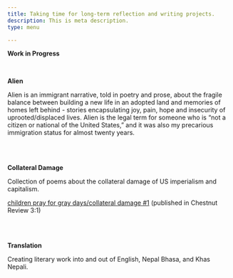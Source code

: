 ```yaml
---
title: Taking time for long-term reflection and writing projects.
description: This is meta description.
type: menu

---
```

**Work in Progress**

<br>

**Alien**

Alien is an immigrant narrative, told in poetry and prose, about the fragile balance between building a new life in an adopted land and memories of homes left behind - stories encapsulating joy, pain, hope and insecurity of uprooted/displaced lives. Alien is the legal term for someone who is “not a citizen or national of the United States,” and it was also my precarious immigration status for almost twenty years.

<br><br>

**Collateral Damage**

Collection of poems about the collateral damage of US imperialism and capitalism.

[children pray for gray days/collateral damage #1](https://chestnutreview.com/children-pray-on-gray-days/) (published in Chestnut Review 3:1)

<br><br>

**Translation**

Creating literary work into and out of English, Nepal Bhasa, and Khas Nepali.